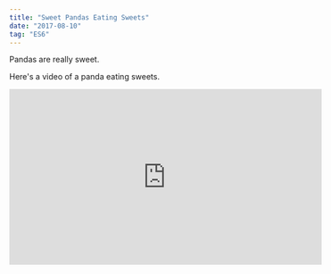 ```yaml
---
title: "Sweet Pandas Eating Sweets"
date: "2017-08-10"
tag: "ES6"
---
```


Pandas are really sweet.

Here's a video of a panda eating sweets.

<iframe width="560" height="315" src="https://www.youtube.com/embed/4n0xNbfJLR8" frameborder="0" allowfullscreen></iframe>